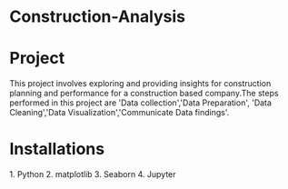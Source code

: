 # Construction-Analysis
<h1>Project</h1>
This project involves exploring and providing insights for construction planning and performance for a construction based company.The steps performed in this project are 'Data collection','Data Preparation', 'Data Cleaning','Data Visualization','Communicate Data findings'.

<h1>Installations</h1>
1. Python
2. matplotlib
3. Seaborn
4. Jupyter
